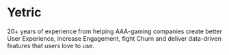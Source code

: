 # Yetric

20+ years of experience from helping AAA-gaming companies create better User Experience, increase Engagement, fight Churn and deliver data-driven features that users love to use.
